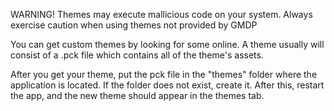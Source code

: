 WARNING! Themes may execute mallicious code on your system. Always exercise caution when using themes not provided by GMDP

You can get custom themes by looking for some online. A theme usually will consist of a .pck file which contains all of the theme's assets. 

After you get your theme, put the pck file in the "themes" folder where the application is located. If the folder does not exist, create it. After this, restart the app, and the new theme should appear in the themes tab.

